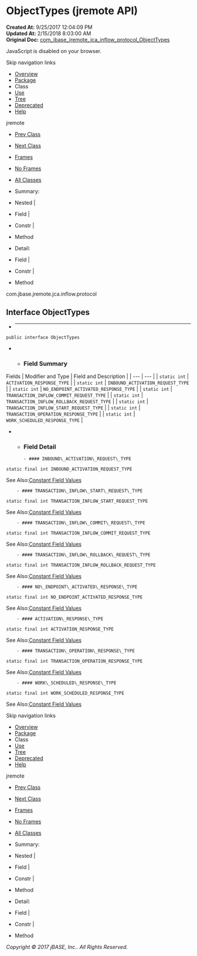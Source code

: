 # ObjectTypes (jremote   API)

**Created At:** 9/25/2017 12:04:09 PM  
**Updated At:** 2/15/2018 8:03:00 AM  
**Original Doc:** [com_jbase_jremote_jca_inflow_protocol_ObjectTypes](https://docs.jbase.com/39264-protocol/com_jbase_jremote_jca_inflow_protocol_ObjectTypes)  

<!--<br>    try {<br>        if (location.href.indexOf('is-external=true') == -1) {<br>            parent.document.title="ObjectTypes (jremote   API)";<br>        }<br>    }<br>    catch(err) {<br>    }<br>//-->
JavaScript is disabled on your browser.

Skip navigation links

- [Overview](../../../../../../overview-summary.html)
- [Package](/39264-protocol/com_jbase_jremote_jca_inflow_protocol_package-summary)
- Class
- [Use](/39265-class-use/com_jbase_jremote_jca_inflow_protocol_class-use_ObjectTypes)
- [Tree](/39264-protocol/com_jbase_jremote_jca_inflow_protocol_package-tree)
- [Deprecated](../../../../../../deprecated-list.html)
- [Help](../../../../../../help-doc.html)


jremote <br>

- [Prev Class](/39264-protocol/com_jbase_jremote_jca_inflow_protocol_noendpointactivatedresponse "class in com.jbase.jremote.jca.inflow.protocol")
- [Next Class](/39270-protocol/com_jbase_jremote_protocol_rollbacktransactionrequest "class in com.jbase.jremote.jca.inflow.protocol")


- [Frames](../../../../../../index.html?com/jbase/jremote/jca/inflow/protocol//39264-protocol/com_jbase_jremote_jca_inflow_protocol_ObjectTypes)
- [No Frames](/39264-protocol/com_jbase_jremote_jca_inflow_protocol_ObjectTypes)


- [All Classes](../../../../../../allclasses-noframe.html)


<!--<br>  allClassesLink = document.getElementById("allclasses\_navbar\_top");<br>  if(window==top) {<br>    allClassesLink.style.display = "block";<br>  }<br>  else {<br>    allClassesLink.style.display = "none";<br>  }<br>  //-->

- Summary:
- Nested |
- Field |
- Constr |
- Method


- Detail:
- Field |
- Constr |
- Method

com.jbase.jremote.jca.inflow.protocol

## Interface ObjectTypes

- * * *


```
public interface ObjectTypes
```

- - ### Field Summary


Fields | Modifier and Type | Field and Description |
| --- | --- |
| `static int` | `ACTIVATION_RESPONSE_TYPE`  |
| `static int` | `INBOUND_ACTIVATION_REQUEST_TYPE`  |
| `static int` | `NO_ENDPOINT_ACTIVATED_RESPONSE_TYPE`  |
| `static int` | `TRANSACTION_INFLOW_COMMIT_REQUEST_TYPE`  |
| `static int` | `TRANSACTION_INFLOW_ROLLBACK_REQUEST_TYPE`  |
| `static int` | `TRANSACTION_INFLOW_START_REQUEST_TYPE`  |
| `static int` | `TRANSACTION_OPERATION_RESPONSE_TYPE`  |
| `static int` | `WORK_SCHEDULED_RESPONSE_TYPE`  |

- - ### Field Detail

        - #### INBOUND\_ACTIVATION\_REQUEST\_TYPE

```
static final int INBOUND_ACTIVATION_REQUEST_TYPE
```
See Also:[Constant Field Values](../../../../../../constant-values.html#com.jbase.jremote.jca.inflow.protocol.ObjectTypes.INBOUND_ACTIVATION_REQUEST_TYPE)


        - #### TRANSACTION\_INFLOW\_START\_REQUEST\_TYPE

```
static final int TRANSACTION_INFLOW_START_REQUEST_TYPE
```
See Also:[Constant Field Values](../../../../../../constant-values.html#com.jbase.jremote.jca.inflow.protocol.ObjectTypes.TRANSACTION_INFLOW_START_REQUEST_TYPE)


        - #### TRANSACTION\_INFLOW\_COMMIT\_REQUEST\_TYPE

```
static final int TRANSACTION_INFLOW_COMMIT_REQUEST_TYPE
```
See Also:[Constant Field Values](../../../../../../constant-values.html#com.jbase.jremote.jca.inflow.protocol.ObjectTypes.TRANSACTION_INFLOW_COMMIT_REQUEST_TYPE)


        - #### TRANSACTION\_INFLOW\_ROLLBACK\_REQUEST\_TYPE

```
static final int TRANSACTION_INFLOW_ROLLBACK_REQUEST_TYPE
```
See Also:[Constant Field Values](../../../../../../constant-values.html#com.jbase.jremote.jca.inflow.protocol.ObjectTypes.TRANSACTION_INFLOW_ROLLBACK_REQUEST_TYPE)


        - #### NO\_ENDPOINT\_ACTIVATED\_RESPONSE\_TYPE

```
static final int NO_ENDPOINT_ACTIVATED_RESPONSE_TYPE
```
See Also:[Constant Field Values](../../../../../../constant-values.html#com.jbase.jremote.jca.inflow.protocol.ObjectTypes.NO_ENDPOINT_ACTIVATED_RESPONSE_TYPE)


        - #### ACTIVATION\_RESPONSE\_TYPE

```
static final int ACTIVATION_RESPONSE_TYPE
```
See Also:[Constant Field Values](../../../../../../constant-values.html#com.jbase.jremote.jca.inflow.protocol.ObjectTypes.ACTIVATION_RESPONSE_TYPE)


        - #### TRANSACTION\_OPERATION\_RESPONSE\_TYPE

```
static final int TRANSACTION_OPERATION_RESPONSE_TYPE
```
See Also:[Constant Field Values](../../../../../../constant-values.html#com.jbase.jremote.jca.inflow.protocol.ObjectTypes.TRANSACTION_OPERATION_RESPONSE_TYPE)


        - #### WORK\_SCHEDULED\_RESPONSE\_TYPE

```
static final int WORK_SCHEDULED_RESPONSE_TYPE
```
See Also:[Constant Field Values](../../../../../../constant-values.html#com.jbase.jremote.jca.inflow.protocol.ObjectTypes.WORK_SCHEDULED_RESPONSE_TYPE)

Skip navigation links

- [Overview](../../../../../../overview-summary.html)
- [Package](/39264-protocol/com_jbase_jremote_jca_inflow_protocol_package-summary)
- Class
- [Use](/39265-class-use/com_jbase_jremote_jca_inflow_protocol_class-use_ObjectTypes)
- [Tree](/39264-protocol/com_jbase_jremote_jca_inflow_protocol_package-tree)
- [Deprecated](../../../../../../deprecated-list.html)
- [Help](../../../../../../help-doc.html)


jremote <br>

- [Prev Class](/39264-protocol/com_jbase_jremote_jca_inflow_protocol_noendpointactivatedresponse "class in com.jbase.jremote.jca.inflow.protocol")
- [Next Class](/39270-protocol/com_jbase_jremote_protocol_rollbacktransactionrequest "class in com.jbase.jremote.jca.inflow.protocol")


- [Frames](../../../../../../index.html?com/jbase/jremote/jca/inflow/protocol//39264-protocol/com_jbase_jremote_jca_inflow_protocol_ObjectTypes)
- [No Frames](/39264-protocol/com_jbase_jremote_jca_inflow_protocol_ObjectTypes)


- [All Classes](../../../../../../allclasses-noframe.html)


<!--<br>  allClassesLink = document.getElementById("allclasses\_navbar\_bottom");<br>  if(window==top) {<br>    allClassesLink.style.display = "block";<br>  }<br>  else {<br>    allClassesLink.style.display = "none";<br>  }<br>  //-->

- Summary:
- Nested |
- Field |
- Constr |
- Method


- Detail:
- Field |
- Constr |
- Method

*Copyright © 2017 jBASE, Inc.. All Rights Reserved.*
